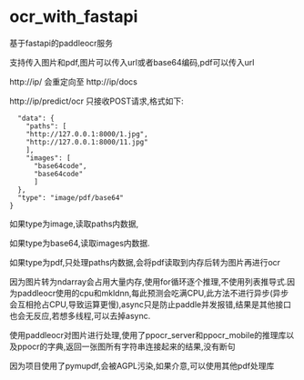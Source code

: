 # ocr_with_fastapi
基于fastapi的paddleocr服务

支持传入图片和pdf,图片可以传入url或者base64编码,pdf可以传入url

http://ip/ 会重定向至 http://ip/docs

http://ip/predict/ocr 只接收POST请求,格式如下:
```json{
  "data": {
    "paths": [
    "http://127.0.0.1:8000/1.jpg",
    "http://127.0.0.1:8000/11.jpg"
    ],
    "images": [
      "base64code",
      "base64code"
      ]
  },
  "type": "image/pdf/base64"
}
```

如果type为image,读取paths内数据,

如果type为base64,读取images内数据.

如果type为pdf,只处理paths内数据,会将pdf读取到内存后转为图片再进行ocr

因为图片转为ndarray会占用大量内存,使用for循环逐个推理,不使用列表推导式.因为paddleocr使用的cpu和mkldnn,每此预测会吃满CPU,此方法不进行异步(异步会互相抢占CPU,导致运算更慢),async只是防止paddle并发报错,结果是其他接口也会无反应,若想多线程,可以去掉async.

使用paddleocr对图片进行处理,使用了ppocr_server和ppocr_mobile的推理库以及ppocr的字典,返回一张图所有字符串连接起来的结果,没有断句

因为项目使用了pymupdf,会被AGPL污染,如果介意,可以使用其他pdf处理库
